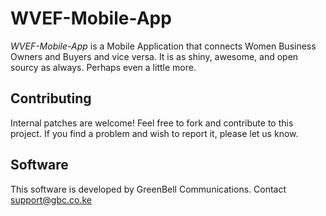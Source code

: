 WVEF-Mobile-App
=======

*WVEF-Mobile-App* is a Mobile Application that connects Women Business Owners and Buyers and vice versa. It is as shiny, awesome, and open sourcy as always. Perhaps even a little more.

Contributing
------------

Internal patches are welcome! Feel free to fork and contribute to this project. If you find a problem and wish to report it, please let us know.

[GBC Support]: gbc.co.ke/contact-us

Software
-------

This software is developed by GreenBell Communications. Contact support@gbc.co.ke


